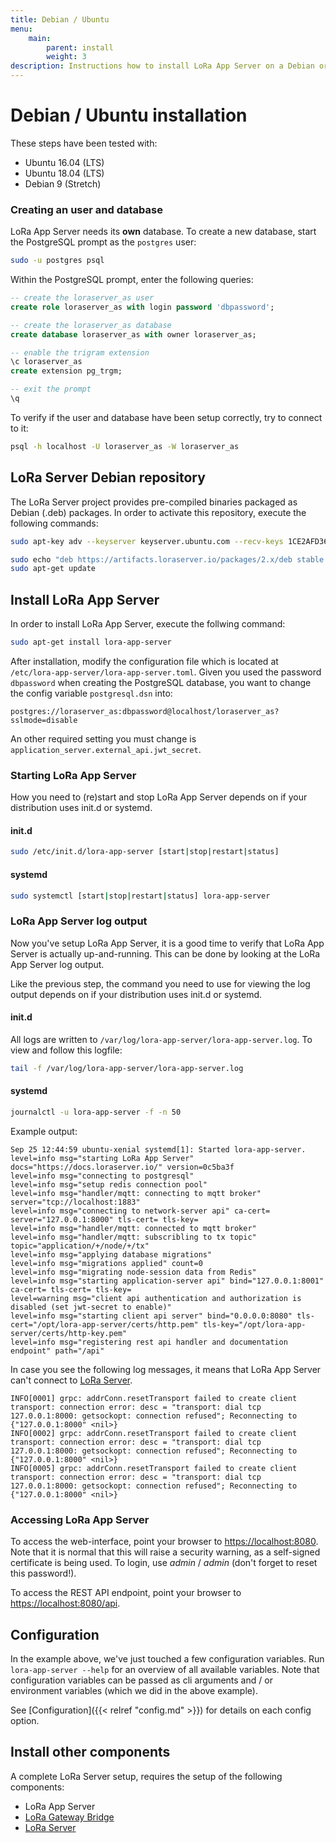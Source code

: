 ```yaml
---
title: Debian / Ubuntu
menu:
    main:
        parent: install
        weight: 3
description: Instructions how to install LoRa App Server on a Debian or Ubuntu based Linux installation.
---
```


# Debian / Ubuntu installation

These steps have been tested with:

* Ubuntu 16.04 (LTS)
* Ubuntu 18.04 (LTS)
* Debian 9 (Stretch)

### Creating an user and database

LoRa App Server needs its **own** database. To create a new database,
start the PostgreSQL prompt as the `postgres` user:

```bash
sudo -u postgres psql
```

Within the PostgreSQL prompt, enter the following queries:

```sql
-- create the loraserver_as user
create role loraserver_as with login password 'dbpassword';

-- create the loraserver_as database
create database loraserver_as with owner loraserver_as;

-- enable the trigram extension
\c loraserver_as
create extension pg_trgm;

-- exit the prompt
\q
```

To verify if the user and database have been setup correctly, try to connect
to it:

```bash
psql -h localhost -U loraserver_as -W loraserver_as
```

## LoRa Server Debian repository

The LoRa Server project provides pre-compiled binaries packaged as Debian (.deb)
packages. In order to activate this repository, execute the following
commands:

```bash
sudo apt-key adv --keyserver keyserver.ubuntu.com --recv-keys 1CE2AFD36DBCCA00

sudo echo "deb https://artifacts.loraserver.io/packages/2.x/deb stable main" | sudo tee /etc/apt/sources.list.d/loraserver.list
sudo apt-get update
```

## Install LoRa App Server

In order to install LoRa App Server, execute the follwing command:

```bash
sudo apt-get install lora-app-server
```

After installation, modify the configuration file which is located at
`/etc/lora-app-server/lora-app-server.toml`. Given you used the password `dbpassword` when
creating the PostgreSQL database, you want to change the config variable
`postgresql.dsn` into:

`postgres://loraserver_as:dbpassword@localhost/loraserver_as?sslmode=disable`

An other required setting you must change is `application_server.external_api.jwt_secret`.

### Starting LoRa App Server

How you need to (re)start and stop LoRa App Server depends on if your
distribution uses init.d or systemd.

#### init.d

```bash
sudo /etc/init.d/lora-app-server [start|stop|restart|status]
```

#### systemd

```bash
sudo systemctl [start|stop|restart|status] lora-app-server
```

### LoRa App Server log output

Now you've setup LoRa App Server, it is a good time to verify that LoRa App
Server is actually up-and-running. This can be done by looking at the LoRa
App Server log output.

Like the previous step, the command you need to use for viewing the
log output depends on if your distribution uses init.d or systemd.

#### init.d

All logs are written to `/var/log/lora-app-server/lora-app-server.log`.
To view and follow this logfile:

```bash
tail -f /var/log/lora-app-server/lora-app-server.log
```

#### systemd

```bash
journalctl -u lora-app-server -f -n 50
```

Example output:

```
Sep 25 12:44:59 ubuntu-xenial systemd[1]: Started lora-app-server.
level=info msg="starting LoRa App Server" docs="https://docs.loraserver.io/" version=0c5ba3f
level=info msg="connecting to postgresql"
level=info msg="setup redis connection pool"
level=info msg="handler/mqtt: connecting to mqtt broker" server="tcp://localhost:1883"
level=info msg="connecting to network-server api" ca-cert= server="127.0.0.1:8000" tls-cert= tls-key=
level=info msg="handler/mqtt: connected to mqtt broker"
level=info msg="handler/mqtt: subscribling to tx topic" topic="application/+/node/+/tx"
level=info msg="applying database migrations"
level=info msg="migrations applied" count=0
level=info msg="migrating node-session data from Redis"
level=info msg="starting application-server api" bind="127.0.0.1:8001" ca-cert= tls-cert= tls-key=
level=warning msg="client api authentication and authorization is disabled (set jwt-secret to enable)"
level=info msg="starting client api server" bind="0.0.0.0:8080" tls-cert="/opt/lora-app-server/certs/http.pem" tls-key="/opt/lora-app-server/certs/http-key.pem"
level=info msg="registering rest api handler and documentation endpoint" path="/api"
```

In case you see the following log messages, it means that LoRa App Server
can't connect to [LoRa Server](https://docs.loraserver.io/loraserver/).

```
INFO[0001] grpc: addrConn.resetTransport failed to create client transport: connection error: desc = "transport: dial tcp 127.0.0.1:8000: getsockopt: connection refused"; Reconnecting to {"127.0.0.1:8000" <nil>}
INFO[0002] grpc: addrConn.resetTransport failed to create client transport: connection error: desc = "transport: dial tcp 127.0.0.1:8000: getsockopt: connection refused"; Reconnecting to {"127.0.0.1:8000" <nil>}
INFO[0005] grpc: addrConn.resetTransport failed to create client transport: connection error: desc = "transport: dial tcp 127.0.0.1:8000: getsockopt: connection refused"; Reconnecting to {"127.0.0.1:8000" <nil>}
```

### Accessing LoRa App Server

To access the web-interface, point your browser to
[https://localhost:8080](https://localhost:8080). Note that it is normal that
this will raise a security warning, as a self-signed certificate is being used.
To login, use *admin* / *admin* (don't forget to reset this password!).

To access the REST API endpoint, point your browser to
[https://localhost:8080/api](https://localhost:8080/api).

## Configuration

In the example above, we've just touched a few configuration variables.
Run `lora-app-server --help` for an overview of all available variables. Note
that configuration variables can be passed as cli arguments and / or environment
variables (which we did in the above example).

See [Configuration]({{< relref "config.md" >}}) for details on each config option.

## Install other components

A complete LoRa Server setup, requires the setup of the following components:

* LoRa App Server
* [LoRa Gateway Bridge](/lora-gateway-bridge/)
* [LoRa Server](/loraserver/)